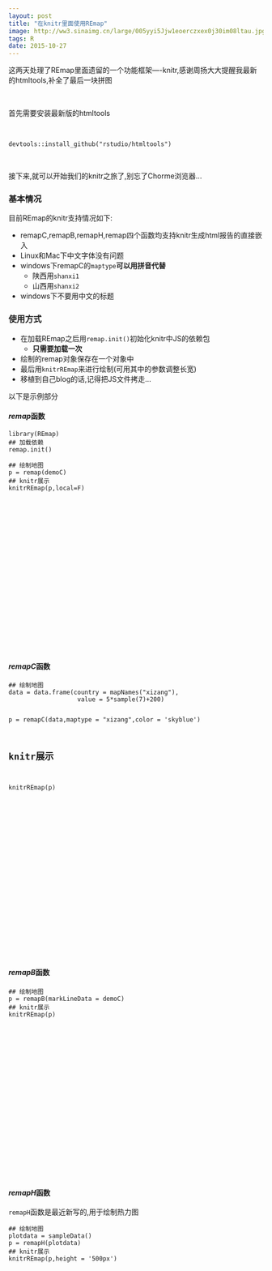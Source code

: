 ```yaml
---
layout: post
title: "在knitr里面使用REmap"
image: http://ww3.sinaimg.cn/large/005yyi5Jjw1eoerczxex0j30im08ltau.jpg
tags: R
date: 2015-10-27
---
```







<p>这两天处理了REmap里面遗留的一个功能框架—-knitr,感谢周扬大大提醒我最新的htmltools,补全了最后一块拼图</p>
<br/>
<p>首先需要安装最新版的htmltools</p>
<br/>
<pre class="r"><code>devtools::install_github("rstudio/htmltools")</code></pre><br/>
<p>接下来,就可以开始我们的knitr之旅了,别忘了Chorme浏览器...</p>
<div class="section level3">
<h3>基本情况</h3>
<p>目前REmap的knitr支持情况如下:</p>
<ul>
<li>remapC,remapB,remapH,remap四个函数均支持knitr生成html报告的直接嵌入</li>
<li>Linux和Mac下中文字体没有问题</li>
<li>windows下remapC的<code>maptype</code><strong>可以用拼音代替</strong>
<ul>
<li>陕西用<code>shanxi1</code></li>
<li>山西用<code>shanxi2</code></li>
</ul></li>
<li>windows下不要用中文的标题</li>
</ul>
</div>
<div class="section level3">
<h3>使用方式</h3>
<ul>
<li>在加载REmap之后用<code>remap.init()</code>初始化knitr中JS的依赖包
<ul>
<li><strong>只需要加载一次</strong></li>
</ul></li>
<li>绘制的remap对象保存在一个对象中</li>
<li>最后用<code>knitrREmap</code>来进行绘制(可用其中的参数调整长宽)</li>
<li>移植到自己blog的话,记得把JS文件拷走…</li>
</ul>
<p>以下是示例部分</p>
<div id="remap" class="section level4">
<h4><em>remap</em>函数</h4>
<pre class="r"><code>library(REmap)
## 加载依赖
remap.init()</code></pre>
<p><script src="http://echarts.baidu.com/build/dist/echarts.js"></script>
<script src="http://echarts.baidu.com/build/dist/echarts-all.js"></script>
<script type="text/javascript" src="http://api.map.baidu.com/api?v=2.0&amp;ak=q9U1lWgCK1aBGVC1DVWrgWa7"></script>
<script type="text/javascript" src="http://echarts.baidu.com/doc/asset/js/jquery.min.js"></script></p>
<pre class="r"><code>## 绘制地图
p = remap(demoC)
## knitr展示
knitrREmap(p,local=F)</code></pre>
<p><div id="ID_20151027142224_129" style="height:300px; width:100%"></div>
<script>  var myChart = echarts.init(document.getElementById("ID_20151027142224_129"));

                       var options = {
  backgroundColor: '#1b1b1b',
  color: ['gold','aqua','lime'],
  title : {
  text: '',
  subtext:'',
  x:'center',
  textStyle : {
  color: '#fff'
  }
  },
  tooltip : {
  trigger: 'item',
  formatter: '{b}'
  },
  toolbox: {
  show : true,
  orient : 'vertical',
  x: 'right',
  y: 'center',
  feature : {
  mark : {show: true},
  dataView : {show: true, readOnly: false},
  restore : {show: true},
  saveAsImage : {show: true}
  }
  },
  dataRange: {
  min : 0,
  show: false,
  max : 100,
  y: '60%',
  calculable : true,
  color: ['#ff3333', 'orange', 'yellow','lime','aqua']
  },

  series : [
  {
  type:'map',
  itemStyle:{
  normal:{
  borderColor:'rgba(100,149,237,1)',
  borderWidth: 0.5,
  areaStyle:{
  color: '#1b1b1b'
  }
  }
  },
  data:[],
  geoCoord: {'常州': [119.980142,31.816791],
'北京': [116.413554,39.911013],
'上海': [121.480237,31.236305],
'广州': [113.270793,23.135308],
'大连': [121.621391,38.919345],
'南宁': [108.373351,22.823037],
'南昌': [115.864528,28.687675],
'拉萨': [91.121025,29.650088],
'长春': [125.33017,43.82178],
'包头': [109.846755,40.663636],
'重庆': [106.557165,29.570997]},

  markLine : {
  smooth:true,
  effect : {
  show: true,
  scaleSize: 1,
  period: 30,
  color: '#fff',
  shadowBlur: 10
  },
  itemStyle : {
  color: 'red',
  normal: {
  borderWidth:1,
  lineStyle: {
  type: 'solid',
  shadowBlur: 10
  },
  label:{show:false}
  }
  },

  data : [
  [{name:'北京'}, {name:'上海',value:30}],
[{name:'北京'}, {name:'广州',value:70}],
[{name:'北京'}, {name:'大连',value:10}],
[{name:'北京'}, {name:'南宁',value:20}],
[{name:'北京'}, {name:'南昌',value:40}],
[{name:'北京'}, {name:'拉萨',value:40}],
[{name:'北京'}, {name:'长春',value:80}],
[{name:'北京'}, {name:'包头',value:70}],
[{name:'北京'}, {name:'重庆',value:40}],
[{name:'北京'}, {name:'常州',value:10}]
  ]
  },
  markPoint : {
  symbol:'emptyCircle',
  symbolSize : function (v){
  return 10 + v/10
  },
  effect : {
  show: true,
  shadowBlur : 0
  },
  itemStyle:{
  normal:{
  label:{show:true}
  }
  },
  data : [
  {name:'上海',value:30},
{name:'广州',value:70},
{name:'大连',value:10},
{name:'南宁',value:20},
{name:'南昌',value:40},
{name:'拉萨',value:40},
{name:'长春',value:80},
{name:'包头',value:70},
{name:'重庆',value:40},
{name:'常州',value:10}
  ]
  }
  }
  ]
  };
  myChart.setOption(options);	</script></p>
</div>
<div id="remapc" class="section level4">
<h4><em>remapC</em>函数</h4>
<pre class="r"><code>## 绘制地图
data = data.frame(country = mapNames(&quot;xizang&quot;),
                   value = 5*sample(7)+200)

p = remapC(data,maptype = &quot;xizang&quot;,color = 'skyblue')
## knitr展示
knitrREmap(p)</code></pre>
<p><div id="ID_20151027142224_137" style="height:300px; width:100%"></div>
<script>  var myChart = echarts.init(document.getElementById("ID_20151027142224_137"));

                       var options = {
  backgroundColor: '#D9D9D9',
  color: ['gold','aqua','lime'],
  title : {
    text: '',
    subtext:'',
    x:'center',
    textStyle : {
      color: '#1b1b1b'
    }
  },
  tooltip : {
    trigger: 'item',
    formatter: function (v) {
			if(typeof(v[2])=='number'){
			return(v[1]+': '+v[2])
			}else if(v[2].tooltipValue!=null){
          	return v[2].tooltipValue;
          }else{
            return v[1];
          }
  }},
    legend: {
        show:false,
        orient: 'vertical',
        x:'left',
        data:['Data'],
      	textStyle:{color:'#D9D9D9'}

    },
  toolbox: {
    show : true,
    orient : 'vertical',
    x: 'right',
    y: 'center',
    feature : {
      mark : {show: true},
      dataView : {show: true, readOnly: false},
      restore : {show: true},
      saveAsImage : {show: true}
    }
  },
  dataRange: {
    min : 203,
    max : 237,
    calculable : true,
    color: ['skyblue', 'white'],
    textStyle:{
      color:'#1b1b1b'
    }
  },
  series : [
    {
    name:'Data',
    type:'map',
    mapType: '西藏',
    itemStyle:{
    normal:{
    borderColor:'rgba(100,149,237,1)',
    borderWidth: 0.5,
    label:{show:true,textStyle:{color:'#1b1b1b'}},
    },
    emphasis:{label:{show:true,textStyle:{color:'#1b1b1b'}}}
  },
  data:[{name:'那曲地区',value:220},
		{name:'阿里地区',value:230},
		{name:'日喀则地区',value:210},
		{name:'林芝地区',value:215},
		{name:'昌都地区',value:225},
		{name:'山南地区',value:205},
		{name:'拉萨市',value:235}]


  }]
};
  myChart.setOption(options);	</script></p>
</div>
<div id="remapb" class="section level4">
<h4><em>remapB</em>函数</h4>
<pre class="r"><code>## 绘制地图
p = remapB(markLineData = demoC)
## knitr展示
knitrREmap(p)</code></pre>
<p><div id="ID_20151027142225_154" style="height:300px; width:100%"></div>
<script>
                (function () {
                require.config({
                paths: {
                echarts:'http://echarts.baidu.com/doc/example/www/js'
                },
                packages: [
                {
                name: 'BMap',
                location: 'http://echarts.baidu.com/extension/BMap/src',
                main: 'main'
                }
                ]
                });

                require(
                [
                'echarts',
                'BMap',
                'echarts/chart/map'
                ],
                function (echarts, BMapExtension) {

                var BMapExt = new BMapExtension($('#ID_20151027142225_154')[0], BMap, echarts,{
                enableMapClick: false
                });
                var map = BMapExt.getMap();
                var container = BMapExt.getEchartsContainer();

                var startPoint = {
                x: 104.114129,
                y: 37.550339
                };
                var point = new BMap.Point(startPoint.x, startPoint.y);
                map.centerAndZoom(point, 5);
                map.enableScrollWheelZoom(true);



option = {
  color: ['gold','aqua','lime'],
  title : {
    text: '',
    subtext: '',
    x:'center',
    textStyle : {
      color: 'black'
    }
  },
  tooltip : {
    show: true,
    trigger: 'item',
    formatter: function (v) {
               if(v[2].tooltipValue!=null){
               return v[2].tooltipValue;
               }else{
               return v[1];
               }
  }},
  toolbox: {
    show : true,
    orient : 'vertical',
    x: 'right',
    y: 'center',
    feature : {
      mark : {show: true},
      dataView : {show: true, readOnly: false},
      restore : {show: true},
      saveAsImage : {show: true}
    }
  },
  series : [
    {
      type:'map',
      mapType: 'none',
      data:[]

  ,markLine : {
    Symbol:['none', 'arrow'],
    symbolSize:['2', '4'],
    smooth:true,
    smooth:0.2,
    effect : {
      show: true,
      scaleSize: 1,
      period: 30,
      color: '#fff',
      shadowBlur: 10
    },
    itemStyle : {
      color: 'red',
      normal: {
        color:function(param){
      return(param.data[0].value.colorValue);
  },
        borderWidth:1,
        lineStyle: {
          type: 'solid',
          width: 1,
          shadowBlur: 10
        },
        label:{show:false}
      }
    },

    data : [[{name:'北京'}, {name:'上海',value:{colorValue:'yellow'}}],
[{name:'北京'}, {name:'广州',value:{colorValue:'yellow'}}],
[{name:'北京'}, {name:'大连',value:{colorValue:'orange'}}],
[{name:'北京'}, {name:'南宁',value:{colorValue:'orange'}}],
[{name:'北京'}, {name:'南昌',value:{colorValue:'aqua'}}],
[{name:'北京'}, {name:'拉萨',value:{colorValue:'#ff3333'}}],
[{name:'北京'}, {name:'长春',value:{colorValue:'orange'}}],
[{name:'北京'}, {name:'包头',value:{colorValue:'yellow'}}],
[{name:'北京'}, {name:'重庆',value:{colorValue:'yellow'}}],
[{name:'北京'}, {name:'常州',value:{colorValue:'aqua'}}]]},
    geoCoord:{'常州': [119.98014,31.81679],
'北京': [116.41355,39.91101],
'上海': [121.48024,31.23631],
'广州': [113.27079,23.13531],
'大连': [121.62139,38.91934],
'南宁': [108.37335,22.82304],
'南昌': [115.86453,28.68767],
'拉萨': [ 91.12103,29.65009],
'长春': [125.33017,43.82178],
'包头': [109.84676,40.66364],
'重庆': [106.55716,29.57100]
    }



    },
    ]
};

var myChart = BMapExt.initECharts(container);
                       window.onresize = myChart.onresize;
                       BMapExt.setOption(option);
                       }
);
                       })();</script></p>
</div>
<div id="remaph" class="section level4">
<h4><em>remapH</em>函数</h4>
<p><code>remapH</code>函数是最近新写的,用于绘制热力图</p>
<pre class="r"><code>## 绘制地图
plotdata = sampleData()
p = remapH(plotdata)
## knitr展示
knitrREmap(p,height = '500px')</code></pre>
<p><div id="ID_20151027142225_165" style="height:500px; width:100%"></div>
<script>  var myChart = echarts.init(document.getElementById("ID_20151027142225_165"));
  var heatData = [[105.889946753159,28.5720410645008,0.66391058312729],
[113.821481289342,34.9896029606462,0.0757334851659834],
[101.220038388856,35.5859005749226,0.152980105951428],
[118.130272352137,30.72267177701,0.396591285476461],
[101.310111493804,30.4881277009845,0.569944235496223],
[118.439690694213,25.9558732397854,0.454908625455573],
[113.788408576511,38.0127374790609,0.973621672950685],
[118.653349266388,35.972869515419,0.557217837311327],
[118.23147452902,33.8718688376248,0.387261619558558],
[116.45221165847,28.2300897352397,0.630974656203762],
[112.377405059524,36.733353625983,0.446507159853354],
[112.436371180229,35.0348134934902,0.845090623013675],
[118.263378334232,26.5878899544477,0.957222424913198],
[103.48683222197,26.0502379052341,0.311463548801839],
[106.802463466302,38.702818442136,0.720007203053683],
[107.6938025048,25.2882209978998,0.82767265336588],
[100.058339410461,38.8643852472305,0.0431439569219947],
[115.766935339198,30.6676971502602,0.09177778637968],
[119.924824740738,33.8553132377565,0.472138883545995],
[110.789546715096,38.033302847296,0.458912869915366],
[106.731056454591,34.4110745973885,0.428320784354582],
[102.980466471054,25.1018808707595,0.905510744312778],
[111.45346051082,33.0503904446959,0.411536470986903],
[112.947232755832,33.0055984929204,0.473554941359907],
[115.29893186409,33.1701318696141,0.117903589271009],
[110.943253031,24.3011752963066,0.184975622454658],
[102.339916923083,39.4497384764254,0.920777226099744],
[109.272361556068,27.9384542629123,0.673380366759375],
[103.957174057141,30.3307591490448,0.983143825316802],
[115.101620159112,35.8639059998095,0.21852494077757],
[100.056292470545,37.852545235306,0.121429367689416],
[110.360182505101,27.2664250098169,0.504357771249488],
[118.994902917184,32.969767190516,0.87360154883936],
[113.246815460734,38.80845721066,0.293043877929449],
[117.803071253002,39.2490471825004,0.0129374910611659],
[100.123968380503,25.5976249426603,0.223464954644442],
[115.349946408533,35.4036870114505,0.881925542838871],
[119.136413247325,25.2593336328864,0.848022109596059],
[110.124980714172,38.1319556646049,0.515836298698559],
[110.459638005123,28.311281401664,0.091673731803894],
[117.803564248607,38.9030234329402,0.365460112690926],
[101.048790831119,24.2215499430895,0.907347541768104],
[100.150387333706,33.5530840270221,0.92953203106299],
[113.591279559769,33.0787568464875,0.647829359862953],
[111.049659173004,27.6318923011422,0.321261195698753],
[104.050740683451,25.6105481125414,0.470185418613255],
[101.127059897408,33.408465821296,0.299700766801834],
[108.845284231938,38.4975535944104,0.363623122218996],
[113.234621821903,30.8072802647948,0.67085144133307],
[118.595178388059,28.2089153453708,0.677812402602285],
[107.676614262164,37.8425697311759,0.0316962492652237],
[118.849488194101,29.3424628823996,0.722944724839181],
[119.7009818675,26.7728678844869,0.255630214698613],
[109.350162525661,27.5497362427413,0.576460910029709],
[106.067967144772,28.8453058898449,0.514045876683667],
[119.090422387235,28.6610711589456,0.710525396745652],
[101.370743671432,25.0883934423327,0.951619182247669],
[106.428504651412,30.072061624378,0.616190667264163],
[115.720901726745,28.1698499582708,0.164651490747929],
[115.908972388133,39.4228736534715,0.774308955529705],
[108.655045717023,37.8177695572376,0.578849752899259],
[117.609730437398,33.67756742239,0.200692029669881],
[119.192820508033,31.2255373634398,0.988533734343946],
[104.379195412621,27.2731674611568,0.684068601345643],
[118.921602377668,35.4664971493185,0.999710391741246],
[111.175516401418,33.563653614372,0.968177553266287],
[102.063788324594,32.7559734620154,0.835651856847107],
[105.61991032213,27.7641696669161,0.361043946351856],
[110.535590890795,32.0771363899112,0.387258569477126],
[119.809544887394,25.8286465331912,0.741982338251546],
[111.583909359761,26.6618201062083,0.195267937146127],
[119.875187263824,30.775385607034,0.0953277761582285],
[107.743222299032,35.2767502740026,0.981524818809703],
[104.057856625877,31.6580680496991,0.595961065497249],
[115.244492748752,28.9269146993756,0.384180469671264],
[100.136883701198,29.7347815148532,0.626779091544449],
[109.32803297881,32.7043686136603,0.0350958255585283],
[105.917354365811,35.428416274488,0.918393830070272],
[118.617911231704,27.0777545273304,0.331973536871374],
[108.930389275774,31.8751487359405,0.596638805931434],
[118.857577154413,27.373324431479,0.96043095109053],
[102.89279139135,30.4814552739263,0.101963720517233],
[113.152458281256,29.8281811363995,0.224968724185601],
[113.275605044328,36.5687803141773,0.280634556198493],
[113.896721457131,25.8264703936875,0.120603000745177],
[119.824491436593,32.6641991659999,0.0810112736653537],
[109.663300411776,38.0503083728254,0.447429915191606],
[102.368513685651,28.0978605747223,0.707715278491378],
[103.071849620901,25.9365274123847,0.0628934532869607],
[118.3420000365,38.7742366939783,0.0715668732300401],
[107.453519124538,27.6384551338851,0.30989833897911],
[116.827947641723,36.0315016917884,0.851863511372358],
[109.949338901788,24.7674381099641,0.097940438427031],
[105.339816436172,34.7179967947304,0.673569559585303],
[102.125763990916,25.7047826945782,0.408448161790147],
[103.086339342408,32.0353322550654,0.507484491448849],
[114.51406489592,32.6747202351689,0.126231748843566],
[112.72646181751,39.4663660936058,0.135499875294045],
[111.614479045384,30.2702000848949,0.507368687307462],
[118.935616873205,26.7551731094718,0.404435385717079],
[103.657650491223,31.9147119000554,0.00218276283703744],
[104.869809430093,32.6426565125585,0.148440316785127],
[109.555820026435,29.7111731171608,0.110132061876357],
[104.70620916225,31.5891068130732,0.492966261459514],
[104.43249323871,33.2538018748164,0.328858489869162],
[103.942870427854,32.8600836582482,0.00350012793205678],
[102.762134992518,31.4118826575577,0.526899740099907],
[114.731831680983,27.2002746425569,0.110367088811472],
[117.488508508541,35.8315742611885,0.748547287192196],
[110.934082278982,39.3972593583167,0.170783382374793],
[101.073991875164,32.0296419523656,0.779178041266277],
[101.364332824014,26.6400287561119,0.37827967829071],
[102.945577907376,32.9615913033485,0.725760731147602],
[102.372127673589,26.7433844283223,0.756834963336587],
[109.709707442671,24.693191125989,0.59324290882796],
[114.012895310298,36.329737175256,0.779563990654424],
[107.082407302223,38.4858375042677,0.968898950144649],
[102.596942321397,32.7136330343783,0.351802061544731],
[110.831259661354,28.1585289686918,0.892076742835343],
[115.666090501472,31.032713945955,0.865651647560298],
[110.925641199574,26.2278064116836,0.612288747448474],
[101.62217262201,28.0259460620582,0.0305288147646934],
[100.451569398865,37.6996896006167,0.578166611492634],
[113.990176385269,24.5474258288741,0.974519638577476],
[106.912167519331,31.2459492832422,0.681039632763714],
[110.739413313568,30.7962454780936,0.417414040537551],
[102.491393582895,31.6950743310153,0.242380635114387],
[116.079305759631,37.0379657484591,0.227839305531234],
[119.537470173091,29.0679346099496,0.07344173733145],
[112.384731774218,32.9290317259729,0.61019705561921],
[112.793823340908,38.4297351390123,0.642899536760524],
[109.999021016993,33.3759210407734,0.821417839964852],
[113.475912995636,29.1423286274076,0.375719266943634],
[116.890501575544,31.2140632793307,0.78762119798921],
[119.071632619016,26.7070546783507,0.500861614244059],
[102.445808053017,31.1245241835713,0.737830443540588],
[116.017803987488,39.5266132391989,0.0408029940444976],
[112.680739141069,34.5929879397154,0.959360997192562],
[116.404568296857,30.7152008153498,0.853769524255767],
[107.761187674478,28.7560034319758,0.148500717710704],
[111.94281195756,26.0137630738318,0.0140334914904088],
[109.87134560477,36.8295294307172,0.193429107777774],
[117.730192015879,28.2437864281237,0.613128878641874],
[112.02877543401,30.9013151153922,0.770239516859874],
[113.324815966189,37.9020387716591,0.397585768951103],
[104.697254798375,26.942565638572,0.276669776532799],
[113.767298622988,34.0195658579469,0.848721365677193],
[116.823773640208,28.6402547806501,0.62342026643455],
[112.229003547691,24.795926168561,0.423609724268317],
[101.029134155251,26.2966711036861,0.349697842961177],
[109.82321690768,34.0362474285066,0.118680316722021],
[104.426841204986,39.9218115918338,0.338804323924705],
[119.914615708403,25.0272228643298,0.930378984892741],
[107.232482298277,39.2047833129764,0.163675259565935],
[112.771587045863,30.5651827827096,0.976663640933111],
[104.53760124743,36.6083865202963,0.346197537845001],
[104.543766286224,30.7130418978631,0.996447485173121],
[104.427836551331,33.1306365057826,0.0567412306554615],
[114.365552007221,31.6721251942217,0.023196266265586],
[107.496151477098,37.1759497337043,0.805130951106548],
[100.070055695251,37.1820079535246,0.851325423456728],
[107.87683358416,38.0988077074289,0.302356811705977],
[112.282739859074,36.1227561049163,0.595897534396499],
[108.624043329619,39.355707526207,0.0599948456510901],
[101.608448727056,24.3372137583792,0.380952487001196],
[115.502761672251,38.8759686760604,0.333563828608021],
[103.100694403984,25.4159867204726,0.428816553205252],
[105.451522283256,32.6058415435255,0.98355738655664],
[116.402542823926,34.1945539861917,0.761612782021984],
[102.659010654315,27.0884389802814,0.126263596350327],
[104.323262777179,35.9329555593431,0.454121207119897],
[114.764274782501,28.8086284808815,0.279752959730104],
[105.640516472049,32.6497213803232,0.733389063272625],
[109.676249488257,25.0446035452187,0.731018075719476],
[112.112637870014,27.1598694957793,0.820029662456363],
[101.299257669598,39.6124233156443,0.00447048107162118],
[112.960472335108,25.9719307646155,0.42910475214012],
[112.755835410208,37.2652922458947,0.698101671412587],
[103.224970051087,33.3541692085564,0.872508170548826],
[102.792208087631,27.9100673943758,0.288365097017959],
[105.589905441739,34.07579376176,0.101266592741013],
[115.530188879929,26.2876095250249,0.69777026749216],
[107.570294672623,29.3082810156047,0.610908369766548],
[110.690657701343,38.640934381634,0.612184911035001],
[104.771522474475,36.4242514669895,0.303417254704982],
[118.304061624222,36.643130864948,0.661837292602286],
[111.898340913467,34.0078546255827,0.369984230026603],
[118.204547613859,28.7057524845004,0.0284631887916476],
[119.840472806245,32.7126164734364,0.959456490119919],
[117.955341092311,36.4552191160619,0.218993527349085],
[117.567807678133,39.4462028481066,0.351139644859359],
[104.194355630316,39.1961369216442,0.975709273479879],
[104.597797389142,28.0101712159812,0.156789499334991],
[119.263905123807,32.8861541301012,0.122657519765198],
[113.984164074063,32.1322381608188,0.990253542782739],
[114.019981622696,37.4141207337379,0.830019071232527],
[112.673364724033,26.8254179768264,0.996199189452454],
[105.810482115485,32.5154543966055,0.644065186614171],
[115.473398342729,36.7375513464212,0.100838511018082],
[108.155783661641,36.6027895361185,0.456707454519346],
[102.429384577088,34.5359974973835,0.643509451532736],
[101.506494850852,36.0158565370366,0.0867862037848681],
[102.193891377188,35.2761902119964,0.958712955471128],
[102.222455997951,34.0685567636974,0.565367545932531],
[102.154462664388,35.3105922783725,0.521491272374988],
[101.183381267358,35.794393170625,0.493481276091188],
[102.566437359899,35.2841311418451,0.148143550381064],
[101.890603180509,34.2100977022201,0.515753665473312],
[109.788155569229,26.5880307825282,0.675383866764605],
[109.378093388397,26.6096599414013,0.112659276928753],
[110.309632588644,26.9478897186927,0.477859348757192],
[109.654384742491,28.0857399641536,0.789429594296962],
[109.313149580266,27.9217278477736,0.127975086215883],
[109.26534412615,26.8360910466872,0.557687442516908],
[109.563315674197,27.8852910567075,0.829141816357151],
[108.849710803479,27.8249315577559,0.730890115955845],
[110.632538451813,27.3461875440553,0.166806360706687],
[109.308975504246,28.5653106975369,0.258305394323543],
[108.999678667169,28.2523021898232,0.209463516250253],
[109.507669565268,28.2789150616154,0.188514240784571],
[110.075914699119,27.7300048051402,0.588624402182177],
[110.723378737923,28.3543878574856,0.215941559989005],
[109.237848438788,28.2302336352877,0.120506638428196],
[110.000145340804,27.9493059054948,0.530489517608657],
[109.790605810005,27.9055792414583,0.705101131927222],
[108.884559293743,26.7131335479207,0.143820617580786],
[109.637729681097,26.7373796887696,0.510215108981356],
[103.976640139241,33.598750625737,0.147536534816027],
[105.432281052694,34.6534789167345,0.389118802733719],
[104.233380769379,34.638339175377,0.454769383184612],
[104.544999939855,34.7620601961389,0.715542916208506],
[104.022496114951,35.2367393695749,0.996358375297859],
[114.652231199667,30.222214454785,0.942593950778246],
[114.359598500188,30.4986234651878,0.895201853010803],
[114.736938409042,31.2087277164683,0.82091740751639],
[113.290020975284,30.007388134487,0.613684197189286],
[114.058145811781,29.6062637427822,0.313681296538562],
[114.923987754621,30.620330341626,0.349357069702819],
[113.905155281536,30.786997302901,0.795693686231971],
[113.920168442186,30.8413167484105,0.551502259681001],
[114.321149465162,30.982692705933,0.838088184595108],
[114.897705402225,30.1122894715518,0.720839055953547],
[114.56859073136,30.5017988584004,0.954183995490894],
[112.995073733851,31.0424373825081,0.690756543306634],
[113.955942972098,29.7314548003487,0.727769118966535],
[114.389407011215,29.7553422902711,0.322919818107039],
[114.346366997343,31.4305125162937,0.793744276976213],
[113.69070773432,30.8128863568418,0.0375787566881627],
[113.677826099563,30.1308170291595,0.0302554280497134],
[113.61830662284,29.6139751598239,0.209438682999462],
[113.280593896285,29.651560633909,0.918912939960137],
[113.315590764862,30.3152556316927,0.387613755883649],
[113.006687523331,30.8128414922394,0.977506667841226],
[114.313502878416,29.9673726232722,0.794118276797235],
[114.157873911317,30.5148068652488,0.207847576588392],
[113.143028732389,31.177771769464,0.290077647427097],
[114.791903574951,29.958977506496,0.78251984808594],
[113.375086264685,29.6106487247162,0.802972959820181],
[113.049332032911,31.3219510084018,0.99984606448561],
[113.958318233024,30.8384929168969,0.802930328063667],
[104.629677970428,33.8657499174587,0.236445516347885],
[104.504506962374,34.7282683122903,0.215577789349481],
[104.20777422376,35.318577490747,0.376436072168872],
[103.157599440776,34.6966139539145,0.818519552703947],
[104.431280912831,35.1870637428947,0.0663271045777947],
[103.647579460405,35.3056841068901,0.82008384517394],
[102.98376100231,34.4366863272153,0.575738525949419],
[103.18134769937,34.2789897513576,0.456557665253058],
[103.667461359873,33.9724243977107,0.238269160035998],
[103.188930491917,35.2731325677596,0.95811297907494],
[104.053961957805,34.3736093849875,0.10753437038511],
[104.376589240506,35.1291720760055,0.570682439953089],
[103.92301896913,35.3803337165155,0.927803817903623],
[104.701226966921,35.5615781415254,0.12335848947987],
[103.012034295127,35.0700326953083,0.951322883600369],
[103.956949939951,35.6523347659968,0.548836242640391],
[109.854579454288,30.0977960955352,0.625975470989943],
[108.817097906023,28.6671817698516,0.931424441281706],
[109.299871579278,29.4513262226246,0.10208632866852],
[109.01064804662,28.2053338997066,0.541070864535868],
[109.595378241502,29.2266507325694,0.110597267746925],
[108.700222878717,29.4423673576675,0.640080153476447],
[108.836465459783,28.7136350339279,0.87443290092051],
[110.068467136938,29.5214520185255,0.927969464333728],
[108.855171466712,32.5836471449584,0.32115507312119],
[109.141160914674,32.9136432078667,0.259320058859885],
[109.153682769276,32.9208186501637,0.299075857037678],
[108.365127290599,32.136523256544,0.0100517887622118],
[108.77942577377,31.7150720329955,0.871364337624982],
[108.319700540043,32.9745913185179,0.89936212869361],
[109.196877378039,31.3528474243358,0.545307853259146],
[107.942795738112,31.9652840895578,0.471154947532341],
[107.635975119192,33.0731514045037,0.177849057363346],
[108.948557761963,32.2978089679964,0.760185381164774],
[107.405825764406,27.3736090925522,0.0264309560880065],
[108.504468317609,27.4213286894374,0.88207349460572],
[107.471027673222,28.0409091380425,0.842625318327919],
[106.966845912393,27.811393652577,0.139157481025904],
[107.414103500079,26.870850300882,0.972150340676308],
[106.952306484804,28.0507285455242,0.869446793571115],
[107.650313096587,27.6958022620529,0.541326732141897],
[108.118440750986,28.2577650216408,0.00347469467669725],
[107.016468765214,27.0835470673628,0.272250634618104],
[107.831371575128,27.3430935698561,0.906803222140297],
[108.517156834248,28.0868776254356,0.216508948476985],
[107.071345831733,28.4002212081105,0.269490415230393],
[107.780130572151,28.6036546984687,0.717357655754313],
[107.844127438497,28.6807937384583,0.152016357751563],
[107.220147497486,28.0765339871868,0.0799879259429872],
[108.458214285318,27.1245750300586,0.423737888224423],
[108.239077400416,28.3196853250265,0.0749639347195625],
[108.322317683138,27.716482843738,0.106086760060862],
[107.813569995575,27.5867208861746,0.213712952099741],
[108.149509107228,28.5265430002473,0.071011179825291],
[108.813913707156,28.0054470491596,0.259908514562994],
[107.246573148761,28.2033553943038,0.0117784040048718],
[108.24845203571,26.9964270121418,0.961968335555866],
[108.723857417237,26.9876075582579,0.0172965954989195],
[107.744989012834,28.6657081381418,0.604590798262507],
[108.111798231956,28.2610198133625,0.10022843722254],
[107.873145579826,27.9073627134785,0.745737364748493],
[108.566640681587,28.0040281289257,0.224701612722129],
[108.252343591303,27.1153010507114,0.337212814949453],
[114.590598613489,29.0165166934021,0.825932861771435],
[113.767206458375,29.3159586461261,0.639583731070161]];
  var options =
  {

  backgroundColor: '#1b1b1b',
  color: ['gold','aqua','lime'],
  title : {
  text: '',
  subtext:'',
  x:'center',
  textStyle : {
  color: '#fff'
  }
  },
  tooltip : {
  trigger: 'item',
  formatter: function (v) {
  if(v[2].tooltipValue!=null){
  return v[2].tooltipvalue;
  }else{
  return v[1];
  }
  }},
  dataRange: {
    show: false,
    min : 0,
    max : 100,
    calculable : true,
    color: ['#ff3333', 'orange', 'yellow','lime','aqua'],
    textStyle:{
      color:'#fff'
    }
  },
  legend: {
  show:false,
  orient: 'vertical',
  x:'left',
  data:['Data'],
  textStyle:{color:'backgroundColorData'}

  },
  toolbox: {
  show : true,
  orient : 'vertical',
  x: 'right',
  y: 'center',
  feature : {
  mark : {show: true},
  dataView : {show: true, readOnly: false},
  restore : {show: true},
  saveAsImage : {show: true}
  }
  },
  series : [
  {
  name:'Data',
  type:'map',
  mapType: 'china',
  roam: true,
  itemStyle:{
  normal:{
  borderColor:'rgba(100,149,237,1)',
  borderWidth: 0.5,
  label:{show:true,textStyle:{color:'#fff'}},
  areaStyle: {color: 'backgroundColorData'}
  },
  emphasis:{label:{show:true,textStyle:{color:'#fff'}}}
  },
  data:[]
  ,heatmap: {
                      blurSize:30 ,
                      colors:['blue', 'cyan', 'lime', 'yellow', 'red'] ,
                      minAlpha:0.05 ,
                      opacity:1 ,
                      data: heatData}


  }]
  };
  myChart.setOption(options);	</script></p>
</div>
</div>
